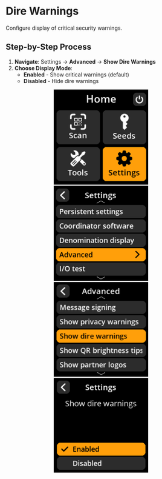 # Dire Warnings

Configure display of critical security warnings.

## Step-by-Step Process

1. **Navigate**: Settings → **Advanced** → **Show Dire Warnings**
2. **Choose Display Mode**:
   - **Enabled** - Show critical warnings (default)
   - **Disabled** - Hide dire warnings

<div align="center">
     <img src="images/HomeScreenSettingsSelectView.png" alt="Settings selection menu" width="250"/>
</div>

<div align="center">
     <img src="images/SettingsMainMenuAdvancedSelectView.png" alt="Advanced selection menu" width="250"/>
</div>

<div align="center">
     <img src="images/ShowDireWarningsSelectView.png" alt="Show dire warnings selection menu" width="250"/>
</div>

<div align="center">
     <img src="images/SettingsEntryUpdateSelectionView_dire_warnings.png" alt="Dire warnings configuration" width="250"/>
</div>